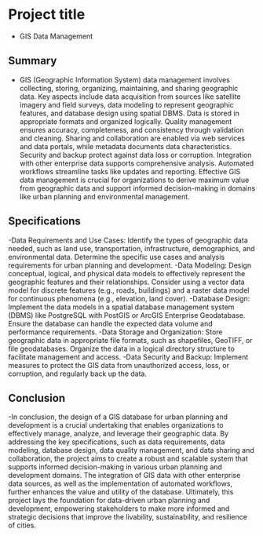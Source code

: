 # Project title
- GIS Data Management
## Summary
- GIS (Geographic Information System) data management involves collecting, storing, organizing, maintaining, and sharing geographic data. Key aspects include data acquisition from sources like satellite imagery and field surveys, data modeling to represent geographic features, and database design using spatial DBMS. Data is stored in appropriate formats and organized logically. Quality management ensures accuracy, completeness, and consistency through validation and cleaning. Sharing and collaboration are enabled via web services and data portals, while metadata documents data characteristics. Security and backup protect against data loss or corruption. Integration with other enterprise data supports comprehensive analysis. Automated workflows streamline tasks like updates and reporting. Effective GIS data management is crucial for organizations to derive maximum value from geographic data and support informed decision-making in domains like urban planning and environmental management.

## Specifications
-Data Requirements and Use Cases:
 Identify the types of geographic data needed, such as land use, transportation, infrastructure, demographics, and environmental data.
 Determine the specific use cases and analysis requirements for urban planning and development.
-Data Modeling:
 Design conceptual, logical, and physical data models to effectively represent the geographic features and their relationships.
 Consider using a vector data model for discrete features (e.g., roads, buildings) and a raster data model for continuous phenomena (e.g., elevation, land cover).
-Database Design:
 Implement the data models in a spatial database management system (DBMS) like PostgreSQL with PostGIS or ArcGIS Enterprise Geodatabase.
 Ensure the database can handle the expected data volume and performance requirements.
-Data Storage and Organization:
 Store geographic data in appropriate file formats, such as shapefiles, GeoTIFF, or file geodatabases.
 Organize the data in a logical directory structure to facilitate management and access.
-Data Security and Backup:
 Implement measures to protect the GIS data from unauthorized access, loss, or corruption, and regularly back up the data.
## Conclusion
-In conclusion, the design of a GIS database for urban planning and development is a crucial undertaking that enables organizations to effectively manage, analyze, and leverage their geographic data. By addressing the key specifications, such as data requirements, data modeling, database design, data quality management, and data sharing and collaboration, the project aims to create a robust and scalable system that supports informed decision-making in various urban planning and development domains. The integration of GIS data with other enterprise data sources, as well as the implementation of automated workflows, further enhances the value and utility of the database. Ultimately, this project lays the foundation for data-driven urban planning and development, empowering stakeholders to make more informed and strategic decisions that improve the livability, sustainability, and resilience of cities.